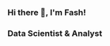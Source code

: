 ### Hi there 👋, I'm Fash!

### Data Scientist & Analyst
<!--
**fashjr/fashjr** is a ✨ _special_ ✨ repository because its `README.md` (this file) appears on your GitHub profile.

Here are some ideas to get you started:

- 🔭 I’m currently working on a Sentiment Analysis Model For Social Media
- 🌱 I’m currently learning Real-Time Productionalization(Flask), Kubernetes, Docker Containerization
- 👯 I’m looking to collaborate on projects that involve NLP & Computer vision 
- 🤔 I’m looking for help with Flask & Django
- 💬 Ask me about python, SQL, Descriptive and predictive analysis
- 📫 How to reach me: Twitter
- ⚡ Fun fact: I love to paint, DJ, and I play a lot of sports.


